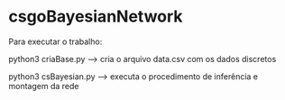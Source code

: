 # csgoBayesianNetwork
Para executar o trabalho:

python3 criaBase.py  --> cria o arquivo data.csv com os dados discretos

python3 csBayesian.py  --> executa o procedimento de inferência e montagem da rede
